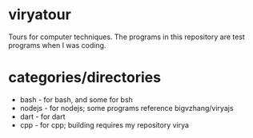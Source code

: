 # viryatour
Tours for computer techniques. The programs in this repository are test programs when I was coding.

# categories/directories
- bash   - for bash, and some for bsh
- nodejs - for nodejs; some programs reference bigvzhang/viryajs
- dart   - for dart
- cpp    - for cpp; building requires my repository virya
